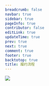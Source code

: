 ```yaml
---
breadcrumb: false
navbar: true
sidebar: true
pageInfo: true
contributor: false
editLink: true
updateTime: true
prev: true
next: true
comment: true
footer: true
backtotop: true
title: 履约流程
---
```


![](https://img.springlearn.cn/blog/30b59e08e1427ad8f1bb46ba59717489.png)

